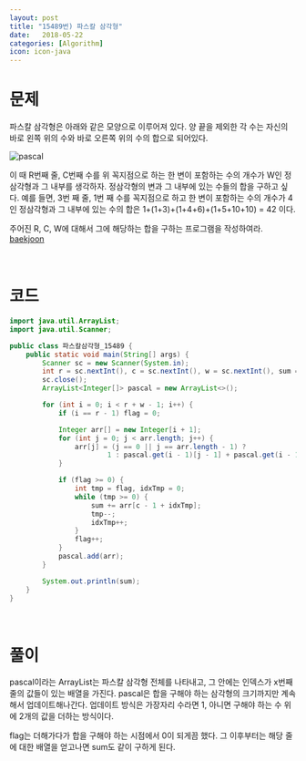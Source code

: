 ```yaml
---
layout: post
title: "15489번) 파스칼 삼각형"
date:   2018-05-22
categories: [Algorithm]
icon: icon-java
---
```


# 문제
파스칼 삼각형은 아래와 같은 모양으로 이루어져 있다. 양 끝을 제외한 각 수는 자신의 바로 왼쪽 위의 수와 바로 오른쪽 위의 수의 합으로 되어있다.

![pascal](https://onlinejudgeimages.s3-ap-northeast-1.amazonaws.com/problem/15489/1.png)

이 때 R번째 줄, C번째 수를 위 꼭지점으로 하는 한 변이 포함하는 수의 개수가 W인 정삼각형과 그 내부를 생각하자. 정삼각형의 변과 그 내부에 있는 수들의 합을 구하고 싶다. 예를 들면, 3번 째 줄, 1번 째 수를 꼭지점으로 하고 한 변이 포함하는 수의 개수가 4인 정삼각형과 그 내부에 있는 수의 합은 1+(1+3)+(1+4+6)+(1+5+10+10) = 42 이다.

주어진 R, C, W에 대해서 그에 해당하는 합을 구하는 프로그램을 작성하여라.
[baekjoon](https://www.acmicpc.net/problem/15489)

<br>

# 코드
```java
import java.util.ArrayList;
import java.util.Scanner;

public class 파스칼삼각형_15489 {
    public static void main(String[] args) {
        Scanner sc = new Scanner(System.in);
        int r = sc.nextInt(), c = sc.nextInt(), w = sc.nextInt(), sum = 0, flag = -1;
        sc.close();
        ArrayList<Integer[]> pascal = new ArrayList<>();

        for (int i = 0; i < r + w - 1; i++) {
            if (i == r - 1) flag = 0;

            Integer arr[] = new Integer[i + 1];
            for (int j = 0; j < arr.length; j++) {
                arr[j] = (j == 0 || j == arr.length - 1) ?
                        1 : pascal.get(i - 1)[j - 1] + pascal.get(i - 1)[j];
            }

            if (flag >= 0) {
                int tmp = flag, idxTmp = 0;
                while (tmp >= 0) {
                    sum += arr[c - 1 + idxTmp];
                    tmp--;
                    idxTmp++;
                }
                flag++;
            }
            pascal.add(arr);
        }

        System.out.println(sum);
    }
}
```

<br>

# 풀이
pascal이라는 ArrayList는 파스칼 삼각형 전체를 나타내고, 그 안에는 인덱스가 x번째 줄의 값들이 있는 배열을 가진다. pascal은 합을 구해야 하는 삼각형의 크기까지만 계속해서 업데이트해나간다. 업데이트 방식은 가장자리 수라면 1, 아니면 구해야 하는 수 위에 2개의 값을 더하는 방식이다.

flag는 더해가다가 합을 구해야 하는 시점에서 0이 되게끔 했다. 그 이후부터는 해당 줄에 대한 배열을 얻고나면 sum도 같이 구하게 된다.